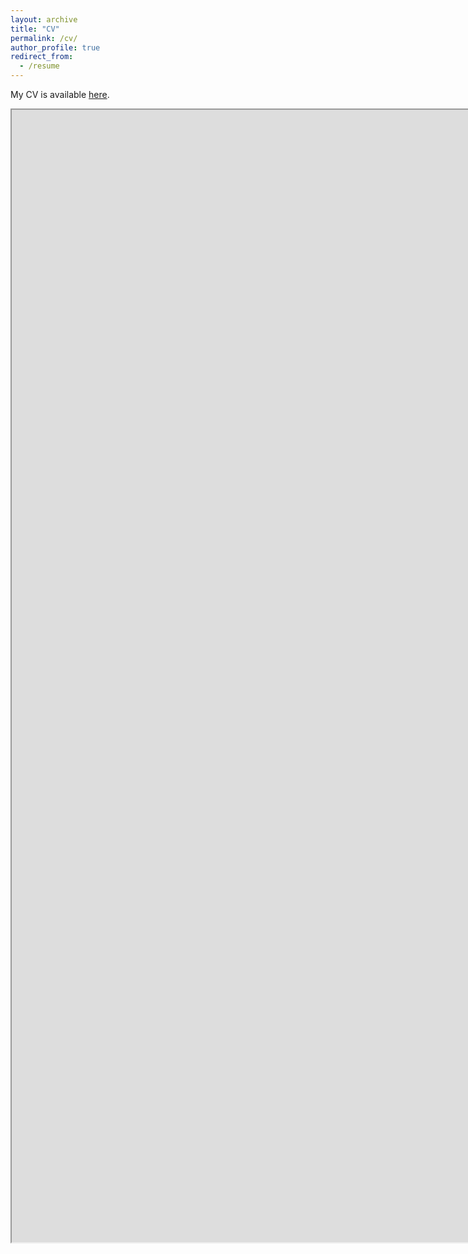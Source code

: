```yaml
---
layout: archive
title: "CV"
permalink: /cv/
author_profile: true
redirect_from:
  - /resume
---
```


My CV is available [here](https://kyriakosk.github.io/files/cv/Kyriakos_Katsamaktsis_CV.pdf).

<iframe src="https://kyriakosk.github.io/files/cv/Kyriakos_Katsamaktsis_CV.pdf" width="2176" height="1812" allow="autoplay"></iframe>

[//]: # ({% include base_path %})

[//]: # ()
[//]: # (<iframe src="https://drive.google.com/file/d/1g62ObAPj2tJpy8D2M2Ghc77YjPoUNKNk/preview" width="640" height="480" allow="autoplay"></iframe>)


[//]: # (Education)

[//]: # (======)

[//]: # (* PhD in Mathematics, University College London &#40;2021-present&#41;)

[//]: # (* MSc in Mathematics and Foundations of Computer Science, Distinction &#40;81%&#41;, University of Oxford &#40;2019-2020&#41;)

[//]: # (* MMath &#40;Honours&#41;, First Class Honours &#40;81%&#41;, The University of Edinburgh &#40;2014-2019&#41;)

[//]: # ()
[//]: # (Scholarships and Grants)

[//]: # (======)

[//]: # (* Mayer de Rothschild Scholarship &#40;2025&#41;)

[//]: # (  + University College London)

[//]: # (  + For outstanding work in graduate studies)

[//]: # (* UCL EPSRC DTP Research Studentship &#40;2021 - 2025&#41;)

[//]: # (  + University College London)

[//]: # (* Trinity Studentship in Mathematics &#40;declined, 2021&#41;)

[//]: # (  + Trinity College, University of Cambridge)

[//]: # (* William and Isabella Dick Prize &#40;2019&#41;)

[//]: # (  + The University of Edinburgh)

[//]: # (  + For best 5th year dissertation in Mathematics)

[//]: # (* William and Isabella Dick Prize &#40;2018&#41;)

[//]: # (  + The University of Edinburgh)

[//]: # (  + For best 4th year thesis in Mathematics)

[//]: # ()
[//]: # (Experience)

[//]: # (======)

[//]: # (* 2020 - present: Data Scientist at Actelligent Capital, UK)

[//]: # (  + Full-time 2020–2021, part-time 2021–present)

[//]: # ()
[//]: # (* 2019: Research intern at The University of Edinburgh, UK)

[//]: # (  + Topic: interactive theorem proving)

[//]: # (  + Mentor: Prof Jacques Fleuriot)

[//]: # ()
[//]: # (* 2018: Research intern at National University of Singapore, Singapore)

[//]: # (  + Topic: quantum algorithms)

[//]: # (  + Mentors: Dr Miklos Santha and Dr Ansis Rosmanis)

[//]: # (  )
[//]: # (* 2017: Research intern at The University of Edinburgh, UK)

[//]: # (  + Topic: spectral graph theory)

[//]: # (  + Mentor: Dr Mary Cryan)

[//]: # (  )
[//]: # (* 2016: Research intern at The University of Edinburgh, UK)

[//]: # (  + Topic: computer architecture)

[//]: # (  + Mentors: Prof Vijaynand Nagarajan and Dr Marco Elver)

[//]: # (  )
[//]: # (Publications)

[//]: # (======)

[//]: # (  <ul>{% for post in site.publications reversed %})

[//]: # (    {% include archive-single-cv.html %})

[//]: # (  {% endfor %}</ul>)

[//]: # ()
[//]: # (Talks)

[//]: # (======)

[//]: # (* 30th British Combinatorial Conference &#40;2024&#41; at Queen Mary University of London, UK )

[//]: # (* Combinatorics Study Group &#40;2024&#41; at Queen Mary University of London, UK )

[//]: # (* Combinatorics Seminar &#40;2023&#41; at University of Warwick, Coventry, UK )

[//]: # (* 21st International Conference on Random Structures & Algorithms &#40;2023&#41; at Carnegie Mellon University, Pittsburgh, PA, USA )

[//]: # (* 27th Postgraduate Combinatorial Conference &#40;2023&#41; at University of Birmingham, UΚ )

[//]: # (* European Conference on Combinatorics, Graph Theory and Applications &#40;2023&#41; at  Charles University Prague, Czechia )

[//]: # (* Constructive and Probabilistic Methods in Combinatorics &#40;2023&#41; at University of Zagreb, Croatia )

[//]: # (* PhD Seminar on Combinatorics, Games and Optimization &#40;2023&#41; at London School of Economics, UK )

[//]: # (* Combinatorics Seminar &#40;2023&#41; at University College London, UK )

[//]: # ()
[//]: # (Teaching)

[//]: # (======)

[//]: # (* 2023 - 2024: Class Tutor at University College London, UK)

[//]: # (  + Intermediate Mathematics for Computer Science)

[//]: # ()
[//]: # (* 2022 - 2023: Class Tutor at University College London, UK)

[//]: # (  + Probabilistic Methods in Combinatorics)

[//]: # ()
[//]: # (* 2018 - 2019: Class Tutor at The University of Edinburgh, UK)

[//]: # (  + Algorithms and Data Structures &#40;Honours&#41;)

[//]: # ()
[//]: # (* 2017 - 2019: Class Tutor at The University of Edinburgh, UK)

[//]: # (  + Discrete Mathematics and Mathematical Reasoning)

[//]: # (  )
[//]: # (* 2016 - 2019: Class Tutor at The University of Edinburgh, UK)

[//]: # (  + Processing Formal and Natural Languages)

[//]: # (  + Algorithms, Data Structures and Learning)

[//]: # ()
[//]: # (Service)

[//]: # (======)

[//]: # (* Organiser of the 28th Postgraduate Combinatorial Conference, 2024)